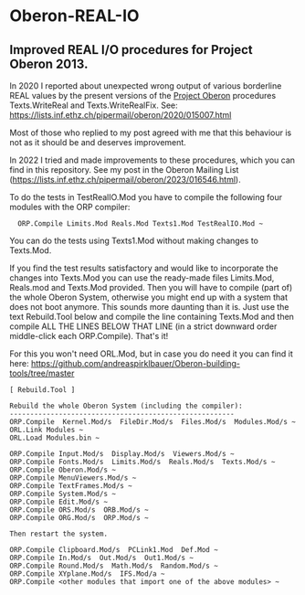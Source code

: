 # Oberon-REAL-IO
## Improved REAL I/O procedures for Project Oberon 2013.

In 2020 I reported about unexpected wrong output of various borderline REAL values by the present versions of the [Project Oberon](http://www.projectoberon.com/) procedures Texts.WriteReal and Texts.WriteRealFix. 
See: https://lists.inf.ethz.ch/pipermail/oberon/2020/015007.html 

Most of those who replied to my post agreed with me that this behaviour is not as it should be and deserves improvement.

In 2022 I tried and made improvements to these procedures, which you can find in this repository.
See my post in the Oberon Mailing List (https://lists.inf.ethz.ch/pipermail/oberon/2023/016546.html).

To do the tests in TestRealIO.Mod you have to compile the following four modules with the ORP compiler:
```
  ORP.Compile Limits.Mod Reals.Mod Texts1.Mod TestRealIO.Mod ~
```
You can do the tests using Texts1.Mod without making changes to Texts.Mod. 

If you find the test results satisfactory and would like to incorporate the changes into Texts.Mod you can use
the ready-made files Limits.Mod, Reals.mod and Texts.Mod provided. Then you will have to compile (part of) the 
whole Oberon System, otherwise you might end up with a system that does not boot anymore. This sounds more daunting
than it is. Just use the text Rebuild.Tool below and compile the line containing Texts.Mod and then compile 
ALL THE LINES BELOW THAT LINE (in a strict downward order middle-click each ORP.Compile). That's it!

For this you won't need ORL.Mod, but in case you do need it you can find it here: https://github.com/andreaspirklbauer/Oberon-building-tools/tree/master

```
[ Rebuild.Tool ]

Rebuild the whole Oberon System (including the compiler):
-------------------------------------------------------
ORP.Compile  Kernel.Mod/s  FileDir.Mod/s  Files.Mod/s  Modules.Mod/s ~
ORL.Link Modules ~
ORL.Load Modules.bin ~

ORP.Compile Input.Mod/s  Display.Mod/s  Viewers.Mod/s ~
ORP.Compile Fonts.Mod/s  Limits.Mod/s  Reals.Mod/s  Texts.Mod/s ~
ORP.Compile Oberon.Mod/s ~
ORP.Compile MenuViewers.Mod/s ~
ORP.Compile TextFrames.Mod/s ~
ORP.Compile System.Mod/s ~
ORP.Compile Edit.Mod/s ~
ORP.Compile ORS.Mod/s  ORB.Mod/s ~
ORP.Compile ORG.Mod/s  ORP.Mod/s ~

Then restart the system.

ORP.Compile Clipboard.Mod/s  PCLink1.Mod  Def.Mod ~
ORP.Compile In.Mod/s  Out.Mod/s  Out1.Mod/s ~
ORP.Compile Round.Mod/s  Math.Mod/s  Random.Mod/s ~
ORP.Compile XYplane.Mod/s  IFS.Mod/a ~
ORP.Compile <other modules that import one of the above modules> ~
```

